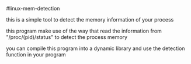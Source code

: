 #linux-mem-detection

this is a simple tool to detect the memory information of your process

this program make use of the way that read the information from "/proc/(pid)/status" to detect the process memory 

you can compile this program into a dynamic library and use the detection function in your program


